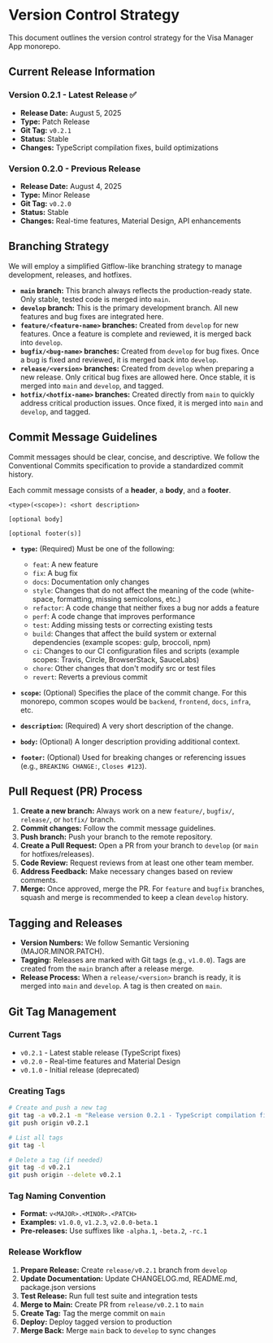 # Version Control Strategy

This document outlines the version control strategy for the Visa Manager App monorepo.

## Current Release Information

### Version 0.2.1 - Latest Release ✅
- **Release Date:** August 5, 2025
- **Type:** Patch Release
- **Git Tag:** `v0.2.1`
- **Status:** Stable
- **Changes:** TypeScript compilation fixes, build optimizations

### Version 0.2.0 - Previous Release
- **Release Date:** August 4, 2025
- **Type:** Minor Release
- **Git Tag:** `v0.2.0`
- **Status:** Stable
- **Changes:** Real-time features, Material Design, API enhancements

## Branching Strategy

We will employ a simplified Gitflow-like branching strategy to manage development, releases, and hotfixes.

-   **`main` branch:** This branch always reflects the production-ready state. Only stable, tested code is merged into `main`.
-   **`develop` branch:** This is the primary development branch. All new features and bug fixes are integrated here.
-   **`feature/<feature-name>` branches:** Created from `develop` for new features. Once a feature is complete and reviewed, it is merged back into `develop`.
-   **`bugfix/<bug-name>` branches:** Created from `develop` for bug fixes. Once a bug is fixed and reviewed, it is merged back into `develop`.
-   **`release/<version>` branches:** Created from `develop` when preparing a new release. Only critical bug fixes are allowed here. Once stable, it is merged into `main` and `develop`, and tagged.
-   **`hotfix/<hotfix-name>` branches:** Created directly from `main` to quickly address critical production issues. Once fixed, it is merged into `main` and `develop`, and tagged.

## Commit Message Guidelines

Commit messages should be clear, concise, and descriptive. We follow the Conventional Commits specification to provide a standardized commit history.

Each commit message consists of a **header**, a **body**, and a **footer**.

```
<type>(<scope>): <short description>

[optional body]

[optional footer(s)]
```

-   **`type`:** (Required) Must be one of the following:
    -   `feat`: A new feature
    -   `fix`: A bug fix
    -   `docs`: Documentation only changes
    -   `style`: Changes that do not affect the meaning of the code (white-space, formatting, missing semicolons, etc.)
    -   `refactor`: A code change that neither fixes a bug nor adds a feature
    -   `perf`: A code change that improves performance
    -   `test`: Adding missing tests or correcting existing tests
    -   `build`: Changes that affect the build system or external dependencies (example scopes: gulp, broccoli, npm)
    -   `ci`: Changes to our CI configuration files and scripts (example scopes: Travis, Circle, BrowserStack, SauceLabs)
    -   `chore`: Other changes that don't modify src or test files
    -   `revert`: Reverts a previous commit

-   **`scope`:** (Optional) Specifies the place of the commit change. For this monorepo, common scopes would be `backend`, `frontend`, `docs`, `infra`, etc.

-   **`description`:** (Required) A very short description of the change.

-   **`body`:** (Optional) A longer description providing additional context.

-   **`footer`:** (Optional) Used for breaking changes or referencing issues (e.g., `BREAKING CHANGE:`, `Closes #123`).

## Pull Request (PR) Process

1.  **Create a new branch:** Always work on a new `feature/`, `bugfix/`, `release/`, or `hotfix/` branch.
2.  **Commit changes:** Follow the commit message guidelines.
3.  **Push branch:** Push your branch to the remote repository.
4.  **Create a Pull Request:** Open a PR from your branch to `develop` (or `main` for hotfixes/releases).
5.  **Code Review:** Request reviews from at least one other team member.
6.  **Address Feedback:** Make necessary changes based on review comments.
7.  **Merge:** Once approved, merge the PR. For `feature` and `bugfix` branches, squash and merge is recommended to keep a clean `develop` history.

## Tagging and Releases

-   **Version Numbers:** We follow Semantic Versioning (MAJOR.MINOR.PATCH).
-   **Tagging:** Releases are marked with Git tags (e.g., `v1.0.0`). Tags are created from the `main` branch after a release merge.
-   **Release Process:** When a `release/<version>` branch is ready, it is merged into `main` and `develop`. A tag is then created on `main`.

## Git Tag Management

### Current Tags
- `v0.2.1` - Latest stable release (TypeScript fixes)
- `v0.2.0` - Real-time features and Material Design
- `v0.1.0` - Initial release (deprecated)

### Creating Tags
```bash
# Create and push a new tag
git tag -a v0.2.1 -m "Release version 0.2.1 - TypeScript compilation fixes"
git push origin v0.2.1

# List all tags
git tag -l

# Delete a tag (if needed)
git tag -d v0.2.1
git push origin --delete v0.2.1
```

### Tag Naming Convention
- **Format:** `v<MAJOR>.<MINOR>.<PATCH>`
- **Examples:** `v1.0.0`, `v1.2.3`, `v2.0.0-beta.1`
- **Pre-releases:** Use suffixes like `-alpha.1`, `-beta.2`, `-rc.1`

### Release Workflow
1. **Prepare Release:** Create `release/v0.2.1` branch from `develop`
2. **Update Documentation:** Update CHANGELOG.md, README.md, package.json versions
3. **Test Release:** Run full test suite and integration tests
4. **Merge to Main:** Create PR from `release/v0.2.1` to `main`
5. **Create Tag:** Tag the merge commit on `main`
6. **Deploy:** Deploy tagged version to production
7. **Merge Back:** Merge `main` back to `develop` to sync changes
